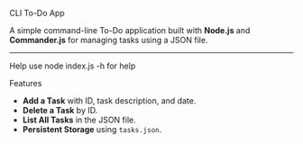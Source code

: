 CLI To-Do App

A simple command-line To-Do application built with **Node.js** and **Commander.js** for managing tasks using a JSON file.

---

Help
use node index.js -h for help

Features

- **Add a Task** with ID, task description, and date.
- **Delete a Task** by ID.
- **List All Tasks** in the JSON file.
- **Persistent Storage** using `tasks.json`.
